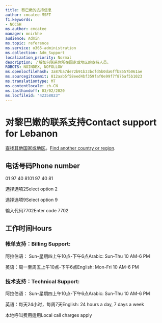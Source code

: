 ```yaml
---
title: 黎巴嫩的支持信息
author: cmcatee-MSFT
f1.keywords:
- NOCSH
ms.author: cmcatee
manager: mnirkhe
audience: Admin
ms.topic: reference
ms.service: o365-administration
ms.collection: Adm_Support
localization_priority: Normal
description: 了解如何联系你所在国家或地区的支持人员。
ROBOTS: NOINDEX, NOFOLLOW
ms.openlocfilehash: 3a87ba7de72b91b33bcfd5b0da6ffb8557b061ae
ms.sourcegitcommit: 812aab5f58eed4bf359faf0e99f7f876af5b1023
ms.translationtype: MT
ms.contentlocale: zh-CN
ms.lasthandoff: 03/02/2020
ms.locfileid: "42358023"
---
```

# <a name="contact-support-for-lebanon"></a><span data-ttu-id="53661-103">对黎巴嫩的联系支持</span><span class="sxs-lookup"><span data-stu-id="53661-103">Contact support for Lebanon</span></span>

<span data-ttu-id="53661-104">[查找其他国家或地区](../contact-support-for-business-products.md)。</span><span class="sxs-lookup"><span data-stu-id="53661-104">[Find another country or region](../contact-support-for-business-products.md).</span></span>

## <a name="phone-number"></a><span data-ttu-id="53661-105">电话号码</span><span class="sxs-lookup"><span data-stu-id="53661-105">Phone number</span></span>
<span data-ttu-id="53661-106">01 97 40 81</span><span class="sxs-lookup"><span data-stu-id="53661-106">01 97 40 81</span></span>

<span data-ttu-id="53661-107">选择选项2</span><span class="sxs-lookup"><span data-stu-id="53661-107">Select option 2</span></span>

<span data-ttu-id="53661-108">选择选项9</span><span class="sxs-lookup"><span data-stu-id="53661-108">Select option 9</span></span>

<span data-ttu-id="53661-109">输入代码7702</span><span class="sxs-lookup"><span data-stu-id="53661-109">Enter code 7702</span></span>

## <a name="hours"></a><span data-ttu-id="53661-110">工作时间</span><span class="sxs-lookup"><span data-stu-id="53661-110">Hours</span></span>
### <a name="billing-support"></a><span data-ttu-id="53661-111">帐单支持：</span><span class="sxs-lookup"><span data-stu-id="53661-111">Billing Support:</span></span>

<span data-ttu-id="53661-112">阿拉伯语： Sun-星期四上午10点-下午6点</span><span class="sxs-lookup"><span data-stu-id="53661-112">Arabic: Sun-Thu 10 AM-6 PM</span></span>

<span data-ttu-id="53661-113">英语：周一至周五上午10点-下午6点</span><span class="sxs-lookup"><span data-stu-id="53661-113">English: Mon-Fri 10 AM-6 PM</span></span>

### <a name="technical-support"></a><span data-ttu-id="53661-114">技术支持：</span><span class="sxs-lookup"><span data-stu-id="53661-114">Technical Support:</span></span>

<span data-ttu-id="53661-115">阿拉伯语： Sun-星期四上午10点-下午6点</span><span class="sxs-lookup"><span data-stu-id="53661-115">Arabic: Sun-Thu 10 AM-6 PM</span></span>

<span data-ttu-id="53661-116">英语：每天24小时，每周7天</span><span class="sxs-lookup"><span data-stu-id="53661-116">English: 24 hours a day, 7 days a week</span></span>

<span data-ttu-id="53661-117">本地呼叫费用适用</span><span class="sxs-lookup"><span data-stu-id="53661-117">Local call charges apply</span></span>
